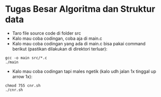 # Tugas Besar Algoritma dan Struktur data
* Taro file source code di folder src
* Kalo mau coba codingan, coba aja di main.c
* Kalo mau coba codingan yang ada di main.c bisa pakai command berikut (pastikan dilakukan di direktori terluar):
```
gcc -o main src/*.c
./main
```
* Kalo mau coba codingan tapi males ngetik (kalo udh jalan 1x tinggal up arrow 1x):
```
chmod 755 cnr.sh
./cnr.sh
```
